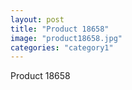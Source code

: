 ```yaml
---
layout: post
title: "Product 18658"
image: "product18658.jpg"
categories: "category1"
---
```

Product 18658
